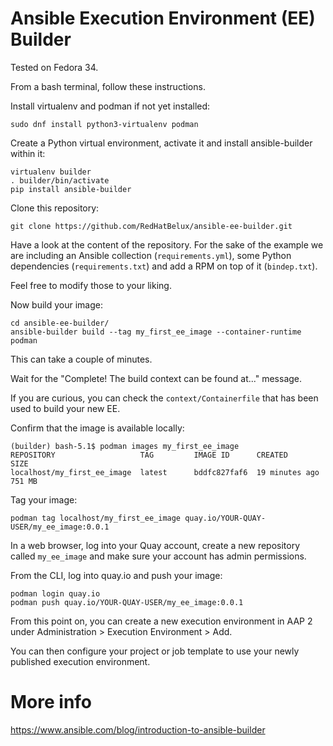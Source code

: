 # Ansible Execution Environment (EE) Builder

Tested on Fedora 34.

From a bash terminal, follow these instructions.

Install virtualenv and podman if not yet installed:

```
sudo dnf install python3-virtualenv podman
```

Create a Python virtual environment, activate it and install ansible-builder within it:

```
virtualenv builder
. builder/bin/activate
pip install ansible-builder
```

Clone this repository:

```
git clone https://github.com/RedHatBelux/ansible-ee-builder.git
```

Have a look at the content of the repository. For the sake of the example we are including an Ansible collection (`requirements.yml`), some Python dependencies (`requirements.txt`) and add a RPM on top of it (`bindep.txt`).

Feel free to modify those to your liking.

Now build your image:

```
cd ansible-ee-builder/
ansible-builder build --tag my_first_ee_image --container-runtime podman
```

This can take a couple of minutes.

Wait for the "Complete! The build context can be found at..." message.

If you are curious, you can check the `context/Containerfile` that has been used to build your new EE.

Confirm that the image is available locally:

```
(builder) bash-5.1$ podman images my_first_ee_image
REPOSITORY                   TAG         IMAGE ID      CREATED         SIZE
localhost/my_first_ee_image  latest      bddfc827faf6  19 minutes ago  751 MB
```

Tag your image:

```
podman tag localhost/my_first_ee_image quay.io/YOUR-QUAY-USER/my_ee_image:0.0.1
```

In a web browser, log into your Quay account, create a new repository called `my_ee_image` and make sure your account has admin permissions.

From the CLI, log into quay.io and push your image:

```
podman login quay.io
podman push quay.io/YOUR-QUAY-USER/my_ee_image:0.0.1
```

From this point on, you can create a new execution environment in AAP 2 under Administration > Execution Environment > Add.

You can then configure your project or job template to use your newly published execution environment.

# More info

https://www.ansible.com/blog/introduction-to-ansible-builder


